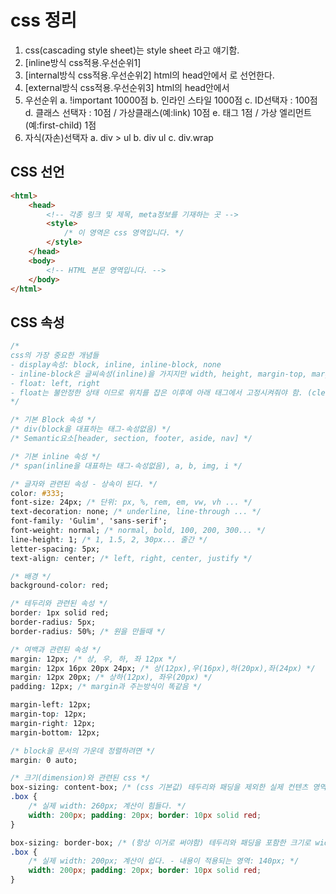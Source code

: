 # css 정리
1. css(cascading style sheet)는 style sheet 라고 얘기함.
2. [inline방식 css적용.우선순위1] <div style="color: red;"></div>
3. [internal방식 css적용.우선순위2] html의 head안에서 <style></style>로 선언한다.
4. [external방식 css적용.우선순위3] html의 head안에서 <link rel="stylesheet" href="./css/index.css">
5. 우선순위 
	a. !important 10000점
	b. 인라인 스타일 1000점
	c. ID선택자 : 100점
	d. 클래스 선택자 : 10점 / 가상클래스(예:link) 10점
	e. 태그 1점 / 가상 엘리먼트 (예:first-child) 1점
6. 자식(자손)선택자
	a. div > ul <!-- 자식(바로밑에) 선택자 -->
	b. div ul <!-- 자손(내 안에있는 모든것) 선택자 -->
	c. div.wrap <!-- div들 중에 class가 wrap인 태그 -->

## CSS 선언
~~~html
<html>
	<head>
		<!-- 각종 링크 및 제목, meta정보를 기재하는 곳 -->
		<style>
			/* 이 영역은 css 영역입니다. */
		</style>
	</head>
	<body>
		<!-- HTML 본문 영역입니다. -->
	</body>
</html>
~~~

## CSS 속성
~~~css
/* 
css의 가장 중요한 개념들 
- display속성: block, inline, inline-block, none
- inline-block은 글씨속성(inline)을 가지지만 width, height, margin-top, margin-bottom 등 block만 가지는 속성도 가지게 된다.
- float: left, right
- float는 불안정한 상태 이므로 위치를 잡은 이후에 아래 태그에서 고정시켜줘야 함. (clear: both;)
*/

/* 기본 Block 속성 */
/* div(block을 대표하는 태그-속성없음) */
/* Semantic요소[header, section, footer, aside, nav] */

/* 기본 inline 속성 */
/* span(inline을 대표하는 태그-속성없음), a, b, img, i */

/* 글자와 관련된 속성 - 상속이 된다. */
color: #333;
font-size: 24px; /* 단위: px, %, rem, em, vw, vh ... */
text-decoration: none; /* underline, line-through ... */
font-family: 'Gulim', 'sans-serif';
font-weight: normal; /* normal, bold, 100, 200, 300... */
line-height: 1; /* 1, 1.5, 2, 30px... 줄간 */
letter-spacing: 5px;
text-align: center; /* left, right, center, justify */

/* 배경 */
background-color: red; 

/* 테두리와 관련된 속성 */
border: 1px solid red;
border-radius: 5px;
border-radius: 50%; /* 원을 만들때 */

/* 여백과 관련된 속성 */
margin: 12px; /* 상, 우, 하, 좌 12px */
margin: 12px 16px 20px 24px; /* 상(12px),우(16px),하(20px),좌(24px) */
margin: 12px 20px; /* 상하(12px), 좌우(20px) */
padding: 12px; /* margin과 주는방식이 똑같음 */

margin-left: 12px;
margin-top: 12px;
margin-right: 12px;
margin-bottom: 12px;

/* block을 문서의 가운데 정렬하려면 */
margin: 0 auto;

/* 크기(dimension)와 관련된 css */
box-sizing: content-box; /* (css 기본값) 테두리와 패딩을 제외한 실제 컨텐츠 영역의 크기로 width, height를 사용함 */
.box {
	/* 실제 width: 260px; 계산이 힘들다. */
	width: 200px; padding: 20px; border: 10px solid red;
}

box-sizing: border-box; /* (항상 이거로 써야함) 테두리와 패딩을 포함한 크기로 width, height를 사용함 */
.box {
	/* 실제 width: 200px; 계산이 쉽다. - 내용이 적용되는 영역: 140px; */
	width: 200px; padding: 20px; border: 10px solid red;
}
~~~